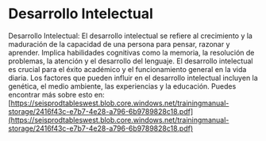 # Desarrollo Intelectual
Desarrollo Intelectual: El desarrollo intelectual se refiere al crecimiento y la maduración de la capacidad de una persona para pensar, razonar y aprender. Implica habilidades cognitivas como la memoria, la resolución de problemas, la atención y el desarrollo del lenguaje. El desarrollo intelectual es crucial para el éxito académico y el funcionamiento general en la vida diaria. Los factores que pueden influir en el desarrollo intelectual incluyen la genética, el medio ambiente, las experiencias y la educación.
Puedes encontrar más sobre esto en: [https://seisprodtableswest.blob.core.windows.net/trainingmanual-storage/2416f43c-e7b7-4e28-a796-6b9789828c18.pdf](https://seisprodtableswest.blob.core.windows.net/trainingmanual-storage/2416f43c-e7b7-4e28-a796-6b9789828c18.pdf)
